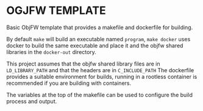 # OGJFW TEMPLATE
Basic ObjFW template that provides a makefile and dockerfile for building.

By default `make` will build an executable named `program`, `make docker` uses docker to build the same executable and place it and the objfw shared libraries in the `docker-out` directory.

This project assumes that the objfw shared library files are in `LD_LIBRARY_PATH` and that the headers are in `C_INCLUDE_PATH`
The dockerfile provides a suitable environment for builds, running in a rootless container is recommended if you are building with containers.

The variables at the top of the makefile can be used to configure the build process and output.
